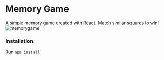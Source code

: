 # Memory Game
A simple memory game created with React. Match similar squares to win!
![memorygame](https://user-images.githubusercontent.com/52731744/163497395-5efcfbc8-d5e2-4b84-b0b6-1d27cf31abe7.gif)


### Installation
Run
  `npm install`
